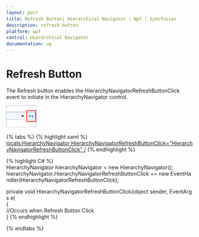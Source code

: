 ```yaml
---
layout: post
title: Refresh Button| Hierarchical Navigator | Wpf | Syncfusion
description: refresh button
platform: wpf
control: Hierarchical Navigator
documentation: ug
---
```


# Refresh Button

The Refresh button enables the HierarchyNavigatorRefreshButtonClick event to initiate in the HierarchyNavigator control.

![](Refresh-Button_images/Refresh-Button_img1.png)


{% tabs %}
{% highlight xaml %}
<locals:HierarchyNavigator HierarchyNavigatorRefreshButtonClick="HierarchyNavigatorRefreshButtonClick" />
{% endhighlight %}

{% highlight C# %}
HierarchyNavigator hierarchyNavigator = new HierarchyNavigator();
<br>
hierarchyNavigator.HierarchyNavigatorRefreshButtonClick += new EventHandler(HierarchyNavigatorRefreshButtonClick);

private void HierarchyNavigatorRefreshButtonClick(object sender, EventArgs e)
<br>
{<br>     //Occurs when Refresh Button Click<br>}
{% endhighlight %}

{% endtabs %}

